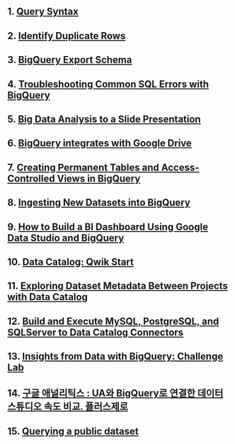 

## 1. [Query Syntax](https://cloud.google.com/bigquery/docs/reference/standard-sql/query-syntax)

## 2. [Identify Duplicate Rows](./Identify_Duplicate_Rows.md)

## 3. [BigQuery Export Schema](./BigQuery_Export_Schema.md)

## 4. [Troubleshooting Common SQL Errors with BigQuery](./Troubleshooting_Common_SQL_Errors_with_BigQuery.md)

## 5. [Big Data Analysis to a Slide Presentation](./Big_Data_Analysis_to_a_Slide_Presentation.md)

## 6. [BigQuery integrates with Google Drive](https://cloud.google.com/blog/products/gcp/bigquery-integrates-with-google-drive)

## 7. [Creating Permanent Tables and Access-Controlled Views in BigQuery](./Creating_Permanent_Tables_and_Access_Controlled_Views_in_BigQuery.md)

## 8. [Ingesting New Datasets into BigQuery](./Ingesting_New_Datasets_into_BigQuery.md)

## 9. [How to Build a BI Dashboard Using Google Data Studio and BigQuery](./How_To_Build_a_BI_Dashboard_Using_Google_Data_Studio_and_BigQuery.md)

## 10. [Data Catalog: Qwik Start](./Data_Catalog_Qwik_Start.md)

## 11. [Exploring Dataset Metadata Between Projects with Data Catalog](./Exploring_Dataset_Metadata_Between_Projects_with_Data_Catalog.md)

## 12. [Build and Execute MySQL, PostgreSQL, and SQLServer to Data Catalog Connectors](./Build_and_Execute_MySQL_PostgreSQL_and_SQLServer_to_Data_Catalog_Connectors.md)

## 13. [Insights from Data with BigQuery: Challenge Lab](./Insights_from_Data_with_BigQuery_Challenge_Lab.md)


## 14. [구글 애널리틱스 : UA와 BigQuery로 연결한 데이터 스튜디오 속도 비교. 플러스제로](https://www.youtube.com/watch?v=lLPch1J2E6U&ab_channel=PlusZero)

## 15. [Querying a public dataset](https://cloud.google.com/bigquery/docs/quickstarts/query-public-dataset-console#query_a_public_dataset)